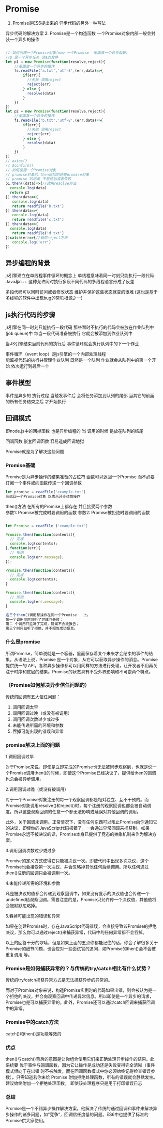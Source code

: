 # Promise

1. Promise是ES6提出来的 异步代码的另外一种写法

异步代码的解决方案
2. Promise是一个构造函数  一个Promise对象内部一般会封装一个异步的操作

```js

// 如何创建一个Promise对象(new 一个Promise  里面放一个异步函数)
//p 是一个异步任务 读a的文件
let p1 = new Promise(function(resolve,reject){
    //里面放一个异步的操作
    fs.readFile('a.txt','utf-8',(err,data)=>{
        if(err){
          //失败 调用reject
          reject(err)
        } else {
          resolve(data)
        }
    })
})
let p2 = new Promise(function(resolve,reject){
    //里面放一个异步的操作
    fs.readFile('b.txt','utf-8',(err,data)=>{
        if(err){
          //失败 调用reject
          reject(err)
        } else {
          resolve(data)
        }
    })
})
// axios()
// $confirm()
// 如何使用一个Promise对象
// promise对象的.then返回的还是promise对象
// promise 的结果 不是成功或者失败
p1.then((data)=>{//调用resolve方法
  console.log(data)
  return p2
}).then(data=>{
   console.log(data)
   return readfile('b.txt')
}).then(data=>{
   console.log(data)
   return readfile('c.txt')
}).then(data=>{
  console.log(data)
   return readfile('d.txt')
})catch(err=>{//调用reject方法
   console.log('err')
})

```

## 异步编程的背景

js引擎建立在单线程事件循环的概念上  单线程意味着同一时刻只能执行一段代码
Java与c++ 这种允许同时执行多段不同代码的多线程语言形成了反差

多段代码可以同时访问或者修改状态 维护并保护这些状态就变的很难 (这也是基于多线程的软件中出现bug的常见根源之一)

## js执行代码的步骤

js引擎在同一时刻只能执行一段代码  那些暂时不执行的代码会被放在作业队列中(job queue)中
每当一段代码准备被执行  它就会被添加到作业队列中

当JS引擎结束当前代码的执行后  事件循环就会执行队列中的下一个作业

事件循环（event loop）是js引擎的一个内部处理线程  
能监视代码的执行并管理作业队列
既然是一个队列   作业就会从队列中的第一个开始 依次运行到最后一个

## 事件模型

事件是异步的
执行过程  当触发事件后 会将任务添加到队列的尾部  当其它的前面的所有任务结束之后  才开始执行

## 回调模式

即node.js中的回掉函数  也是异步编程的  当 调用的时候  是放在队列的结尾

回调函数 嵌套回调函数  容易造成回调地狱 

Promise就是为了解决这些问题  

### Promise基础

Promise是为异步操作的结果准备的占位符   函数可以返回一个Promise   而不必要订阅一个事件或向函数传递一个回调参数 

```js
let promise = readFile('example.txt')
会返回一个Promise对象 以表示异步读取操作 
```

then()方法 在所有的Promise上都存在  并且接受两个参数  
参数1: Promise被完成时要调用的函数
参数2: Promise被拒绝时要调用的函数

```js

let Promise = readFile ('example.txt')

Promise.then(function(contents){
  // 完成
  console.log(contents);
},function(err){
  // 拒绝
  console.log(err.message);
});

Promise.then(function(contents){
  // 完成
  console.log(contents);
}

Promise.then(function(contents){
  // 拒绝
  console.log(err.message);
}

这三个then()调用都操作在同一个Promise	上。
第一个调用同时监听了完成与失败；
第二 个调用只监听了完成，错误不会被报告；
第三个则只监听了拒绝，并不报告成功信息。

```

### 什么是promise

所谓Promise，简单说就是一个容器，里面保存着某个未来才会结束的事件的结果。从语法上说，Promise 是一个对象，从它可以获取异步操作的消息。Promise 提供统一的 API，各种异步操作都可以用同样的方法进行处理，让开发者不用再关注于时序和底层的结果。Promise的状态具有不受外界影响和不可逆两个特点。

### （Promise如何解决异步信任问题的）

传统的回调有五大信任问题：

1. 调用回调太早
2. 调用回调过晚（或没有被调用）
3. 调用回调次数过少或过多
4. 未能传递所需的环境和参数
5. 吞掉可能出现的错误和异常


### promise解决上面的问题

1.调用回调过早

对于Promise来说，即使是立即完成的Promise也无法被同步观察到，也就是说一个Promise调用then()的时候，即使这个Promise已经决议了，提供给then的回调也总会被异步调用。

2.调用回调过晚（或没有被调用）

对于一个Promise对象注册的每一个观察回调都是相对独立、互不干预的。而Promise对象调用resolve()和reject()时，每个注册的观察回调也都会被自动调度。所以这些观察回调的任意一个都无法影响或延误对其他回调的调用。

此外，关于回调未调用。正常情况下，没有任何东西可以阻止Promise向你通知它的决议，即使你的JavaScript代码报错了，一会通过异常回调来捕获到。如果Promise永远不被决议的话，Promise本身已提供了竞态的抽象机制来作为解决方案。

3.调用回调次数过少或过多

Promise的定义方式使得它只能被决议一次。即使代码中出现多次决议，这个Promise也会接受第一次决议，并会忽略掉其他任何后续调用。所以任何通过then()注册的回调只会被调用一次。

4.未能传递所需的环境和参数

凡是被决议的值都会传递到观察回调中，如果没有显示的决议值也会传递一个undefined给观察回调。需要注意的是，Promise只允许传一个决议值，其他值将会被默默忽略掉。

5.吞掉可能出现的错误和异常

如果在创建Promise时，存在JavaScript代码错误，会直接导致该Promise的拒绝决议，那么你可以通过reject()来捕获异常，代码中的任何异常都不会吞掉。

以上的回答十分的啰嗦，但是如果上面的五点你都能记住的话，你会了解很多关于Promise的细节问题，也会应对一些面试官的追问，如Promise的then()会不会被重复调用 等。


### Promise是如何捕获异常的？与传统的try/catch相比有什么优势？

传统的try/catch捕获异常方式是无法捕获异步的异常的。

而对于Promise对象来说，构造Promise实例时的代码如果出错，则会被认为是一个拒绝的决议，并会向观察回调中传递异常信息。所以即使是一个异步的请求，Promise也是可以捕获异常的。此外，Promise还可以通过catch回调来捕获回调中的异常。

### Promise中的catch方法

catch()和then()是功能等效的

### 优点  

then()与catch()背后的意图是让你组合使用它们来正确处理异步操作的结果。此系统要 优于事件与回调函数，因为它让操作是成功还是失败变得完全清晰（事件模式倾向于在出错 时不被触发，而在回调函数模式中你必须始终记得检查错误参数）。只需知道若你未给 Promise	附加拒绝处理函数，所有的错误就会静默发生。建议始终附加一个拒绝处理函数， 即使该处理程序只是用于打印错误日志

### 总结

Promise是一个不错异步操作解决方案，他解决了传统的通过回调和事件来解决异步操作的诸多问题，如“竞争”，回调信任度低的问题。ES6中也提供了标准的Promise供大家使用。